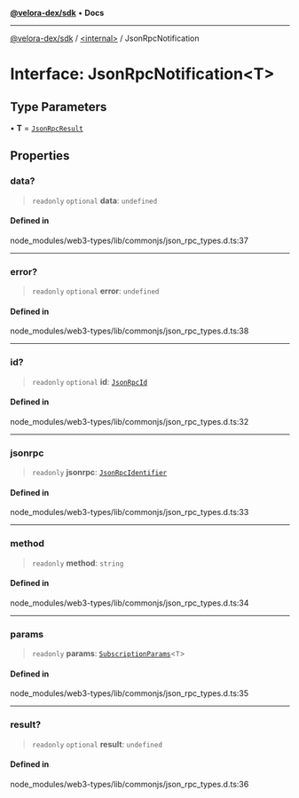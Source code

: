 [**@velora-dex/sdk**](../../README.md) • **Docs**

***

[@velora-dex/sdk](../../globals.md) / [\<internal\>](../README.md) / JsonRpcNotification

# Interface: JsonRpcNotification\<T\>

## Type Parameters

• **T** = [`JsonRpcResult`](../type-aliases/JsonRpcResult.md)

## Properties

### data?

> `readonly` `optional` **data**: `undefined`

#### Defined in

node\_modules/web3-types/lib/commonjs/json\_rpc\_types.d.ts:37

***

### error?

> `readonly` `optional` **error**: `undefined`

#### Defined in

node\_modules/web3-types/lib/commonjs/json\_rpc\_types.d.ts:38

***

### id?

> `readonly` `optional` **id**: [`JsonRpcId`](../type-aliases/JsonRpcId.md)

#### Defined in

node\_modules/web3-types/lib/commonjs/json\_rpc\_types.d.ts:32

***

### jsonrpc

> `readonly` **jsonrpc**: [`JsonRpcIdentifier`](../namespaces/Users_alexeyshchur_Desktop_Repos_paraswap-sdk_node_modules_web3-types_lib_commonjs_index/type-aliases/JsonRpcIdentifier.md)

#### Defined in

node\_modules/web3-types/lib/commonjs/json\_rpc\_types.d.ts:33

***

### method

> `readonly` **method**: `string`

#### Defined in

node\_modules/web3-types/lib/commonjs/json\_rpc\_types.d.ts:34

***

### params

> `readonly` **params**: [`SubscriptionParams`](../namespaces/Users_alexeyshchur_Desktop_Repos_paraswap-sdk_node_modules_web3-types_lib_commonjs_index/interfaces/SubscriptionParams.md)\<`T`\>

#### Defined in

node\_modules/web3-types/lib/commonjs/json\_rpc\_types.d.ts:35

***

### result?

> `readonly` `optional` **result**: `undefined`

#### Defined in

node\_modules/web3-types/lib/commonjs/json\_rpc\_types.d.ts:36

